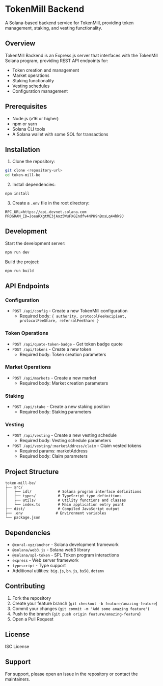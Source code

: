 # TokenMill Backend

A Solana-based backend service for TokenMill, providing token management, staking, and vesting functionality.

## Overview

TokenMill Backend is an Express.js server that interfaces with the TokenMill Solana program, providing REST API endpoints for:
- Token creation and management
- Market operations
- Staking functionality
- Vesting schedules
- Configuration management

## Prerequisites

- Node.js (v16 or higher)
- npm or yarn
- Solana CLI tools
- A Solana wallet with some SOL for transactions

## Installation

1. Clone the repository:
```bash
git clone <repository-url>
cd token-mill-be
```

2. Install dependencies:
```bash
npm install
```

3. Create a `.env` file in the root directory:
```env
RPC_URL=https://api.devnet.solana.com
PROGRAM_ID=JoeaRXgtME3jAoz5WuFXGEndfv4NPH9nBxsLq44hk9J
```

## Development

Start the development server:
```bash
npm run dev
```

Build the project:
```bash
npm run build
```

## API Endpoints

### Configuration
- `POST /api/config` - Create a new TokenMill configuration
  - Required body: `{ authority, protocolFeeRecipient, protocolFeeShare, referralFeeShare }`

### Token Operations
- `POST /api/quote-token-badge` - Get token badge quote
- `POST /api/tokens` - Create a new token
  - Required body: Token creation parameters

### Market Operations
- `POST /api/markets` - Create a new market
  - Required body: Market creation parameters

### Staking
- `POST /api/stake` - Create a new staking position
  - Required body: Staking parameters

### Vesting
- `POST /api/vesting` - Create a new vesting schedule
  - Required body: Vesting schedule parameters
- `POST /api/vesting/:marketAddress/claim` - Claim vested tokens
  - Required params: marketAddress
  - Required body: Claim parameters

## Project Structure

```
token-mill-be/
├── src/
│   ├── idl/            # Solana program interface definitions
│   ├── types/          # TypeScript type definitions
│   ├── utils/          # Utility functions and classes
│   └── index.ts        # Main application entry point
├── dist/               # Compiled JavaScript output
├── .env               # Environment variables
└── package.json
```

## Dependencies

- `@coral-xyz/anchor` - Solana development framework
- `@solana/web3.js` - Solana web3 library
- `@solana/spl-token` - SPL Token program interactions
- `express` - Web server framework
- `typescript` - Type support
- Additional utilities: `big.js`, `bn.js`, `bs58`, `dotenv`

## Contributing

1. Fork the repository
2. Create your feature branch (`git checkout -b feature/amazing-feature`)
3. Commit your changes (`git commit -m 'Add some amazing feature'`)
4. Push to the branch (`git push origin feature/amazing-feature`)
5. Open a Pull Request

## License

ISC License

## Support

For support, please open an issue in the repository or contact the maintainers.
